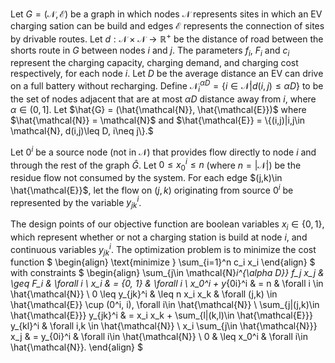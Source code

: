 Let $G = (\mathcal{N}, \mathcal{E})$ be a graph in which nodes $\mathcal{N}$ represents sites in which an EV charging sation can be build and edges $\mathcal{E}$ represents the connection of sites by drivable routes. Let $d:\mathcal{N} \times \mathcal{N} \rightarrow \mathbb{R}^{+}$ be the distance of road between the shorts route in $G$ between nodes $i$ and $j$. The parameters $f_i$, $F_i$ and $c_i$ represent the charging capacity, charging demand, and charging cost respectively, for each node $i$. Let $D$ be the average distance an EV can drive on a full battery without recharging. Define $\mathcal{N}_i^{\alpha D} = \{i\in \mathcal{N}|d(i,j)\leq \alpha D\}$ to be the set of nodes adjacent that are at most $\alpha D$ distance away from $i$, where $\alpha \in (0,1]$. Let $\hat{G} = (\hat{\mathcal{N}}, \hat{\mathcal{E}})$ where $\hat{\mathcal{N}} = \mathcal{N}$ and $\hat{\mathcal{E}} = \{(i,j)|i,j\in \mathcal{N}, d(i,j)\leq D, i\neq j\}.$

Let $0^i$ be a source node (not in $\mathcal{N}$) that provides flow directly to node $i$ and through the rest of the graph $\hat{G}$. Let $0\leq x_0^i \leq n$ (where $n = |\mathcal{N}|$) be the residue flow not consumed by the system. For each edge $(j,k)\in \hat{\mathcal{E}}$, let the flow on $(j,k)$ originating from source $0^i$ be represented by the variable $y_{jk}^i$. 

The design points of our objective function are boolean variables $x_i\in \{0,1\}$, which represent whether or not a charging station is build at node $i$, and continuous variables $y_{jk}^i$. The optimization problem is to minimize the cost function 
$
\begin{align}
    \text{minimize } \sum_{i=1}^n c_i x_i
\end{align}
$
with constraints
$
\begin{align}
    \sum_{j\in \mathcal{N}_i^{\alpha D}} f_j x_j & \geq F_i & \forall i \\
    x_i & = \{0, 1\} & \forall i \\
    x_0^i + y_{0i}^i & = n & \forall i \in \hat{\mathcal{N}} \\
    0 \leq y_{jk}^i & \leq n x_i x_k & \forall (j,k) \in \hat{\mathcal{E}} \cup (0^i, i), \forall i\in \hat{\mathcal{N}} \\
    \sum_{j|(j,k)\in \hat{\mathcal{E}}} y_{jk}^i & = x_i x_k + \sum_{l|(k,l)\in \hat{\mathcal{E}}} y_{kl}^i & \forall i,k \in \hat{\mathcal{N}} \\
    x_i \sum_{j\in \hat{\mathcal{N}}} x_j & = y_{0i}^i & \forall i\in \hat{\mathcal{N}} \\
    0 & \leq x_0^i & \forall i\in \hat{\mathcal{N}}.
\end{align}
$
